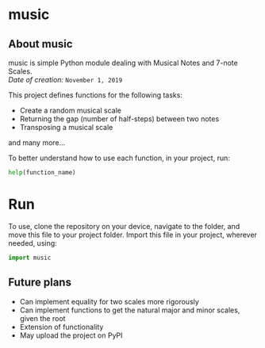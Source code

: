 # music

## About music

music is simple Python module dealing with Musical Notes and 7-note Scales. \
*Date of creation:* `November 1, 2019`

This project defines functions for the following tasks:
- Create a random musical scale
- Returning the gap (number of half-steps) between two notes
- Transposing a musical scale

and many more...

To better understand how to use each function, in your project, run:

```python
help(function_name)
```

# Run
To use, clone the repository on your device, navigate to the folder, and move this file to your project folder. Import this file in your project, wherever needed, using:

```python
import music
```

## Future plans

- Can implement equality for two scales more rigorously
- Can implement functions to get the natural major and minor scales, given the root
- Extension of functionality
- May upload the project on PyPI
